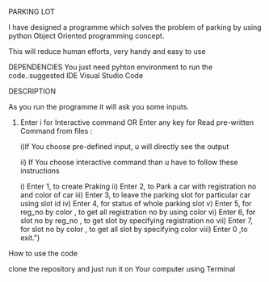 PARKING LOT

I have designed a programme which solves the problem of parking  by using
python Object Oriented programming concept.

This will reduce human efforts, very handy and easy to use

DEPENDENCIES
You just need pyhton environment to run the code..suggested IDE Visual Studio Code

DESCRIPTION

As you run the programme it will ask you some inputs.

1) Enter i for Interactive command OR Enter any key  for Read pre-written 
   Command from files : 

   i)If You choose pre-defined input, u will directly see the output
   
   ii) If You choose interactive command than u have to follow these instructions
	
	i)    Enter 1, to create Praking 
	ii)   Enter 2, to Park a car with registration no and color of car
	iii)  Enter 3, to leave the parking slot for particular car using slot id
	iv)   Enter 4, for status of whole parking slot 
	v)    Enter 5, for reg_no by color  , to get all registration no by using color 
	vi)   Enter 6, for slot no by reg_no , to get slot by specifying registration no
	vii)  Enter 7, for slot no by color , to get all slot by specifying color 
	viii) Enter 0 ,to exit.")



How to use the code

clone the repository and just run it on Your computer using Terminal